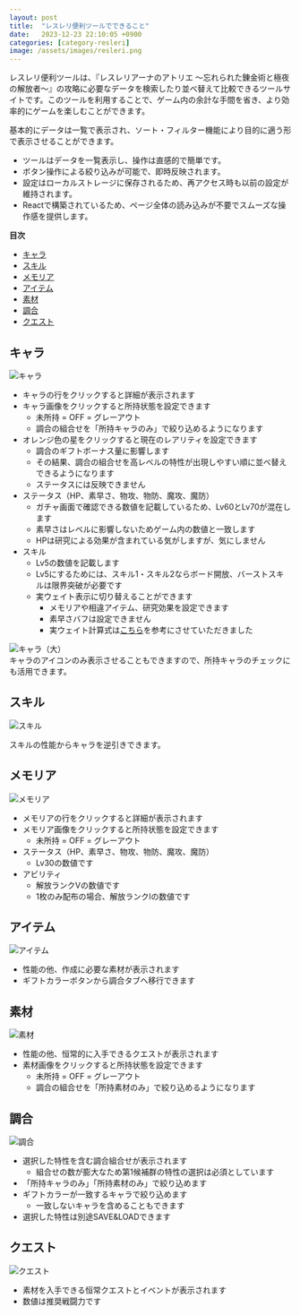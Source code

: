 ```yaml
---
layout: post
title:  "レスレリ便利ツールでできること"
date:   2023-12-23 22:10:05 +0900
categories: [category-resleri]
image: /assets/images/resleri.png
---
```


レスレリ便利ツールは、『レスレリアーナのアトリエ ～忘れられた錬金術と極夜の解放者～』の攻略に必要なデータを検索したり並べ替えて比較できるツールサイトです。このツールを利用することで、ゲーム内の余計な手間を省き、より効率的にゲームを楽しむことができます。

基本的にデータは一覧で表示され、ソート・フィルター機能により目的に適う形で表示させることができます。

- ツールはデータを一覧表示し、操作は直感的で簡単です。
- ボタン操作による絞り込みが可能で、即時反映されます。
- 設定はローカルストレージに保存されるため、再アクセス時も以前の設定が維持されます。
- Reactで構築されているため、ページ全体の読み込みが不要でスムーズな操作感を提供します。




**目次**
- [キャラ](#キャラ)
- [スキル](#スキル)
- [メモリア](#メモリア)
- [アイテム](#アイテム)
- [素材](#素材)
- [調合](#調合)
- [クエスト](#クエスト)
  


## キャラ

<img src="/assets/images/resleri-tool-character.png" alt="キャラ">

- キャラの行をクリックすると詳細が表示されます
- キャラ画像をクリックすると所持状態を設定できます
  - 未所持 = OFF = グレーアウト
  - 調合の組合せを「所持キャラのみ」で絞り込めるようになります
- オレンジ色の星をクリックすると現在のレアリティを設定できます
  - 調合のギフトボーナス量に影響します
  - その結果、調合の組合せを高レベルの特性が出現しやすい順に並べ替えできるようになります
  - ステータスには反映できません
- ステータス（HP、素早さ、物攻、物防、魔攻、魔防）
  - ガチャ画面で確認できる数値を記載しているため、Lv60とLv70が混在します
  - 素早さはレベルに影響しないためゲーム内の数値と一致します
  - HPは研究による効果が含まれている気がしますが、気にしません
- スキル
  - Lv5の数値を記載します
  - Lv5にするためには、スキル1・スキル2ならボード開放、バーストスキルは限界突破が必要です
  - 実ウェイト表示に切り替えることができます
    - メモリアや相違アイテム、研究効果を設定できます
    - 素早さバフは設定できません
    - 実ウェイト計算式は[こちら](https://atelier.xxsakixx.com/resleri/wait.html)を参考にさせていただきました

<div class="row">
  <div class="column">
    <img src="/assets/images/resleri-tool-character-grid-l.png" alt="キャラ（大）">
  </div>
  <div class="column">
  キャラのアイコンのみ表示させることもできますので、所持キャラのチェックにも活用できます。
  </div>
</div>



## スキル

<img src="/assets/images/resleri-tool-skill.png" alt="スキル">

スキルの性能からキャラを逆引きできます。

## メモリア

<img src="/assets/images/resleri-tool-memoria.png" alt="メモリア">

- メモリアの行をクリックすると詳細が表示されます
- メモリア画像をクリックすると所持状態を設定できます
  - 未所持 = OFF = グレーアウト
- ステータス（HP、素早さ、物攻、物防、魔攻、魔防）
  - Lv30の数値です
- アビリティ
  - 解放ランクVの数値です
  - 1枚のみ配布の場合、解放ランクⅠの数値です


## アイテム

<img src="/assets/images/resleri-tool-item.png" alt="アイテム">

- 性能の他、作成に必要な素材が表示されます
- ギフトカラーボタンから調合タブへ移行できます

## 素材

<img src="/assets/images/resleri-tool-material.png" alt="素材">

- 性能の他、恒常的に入手できるクエストが表示されます
- 素材画像をクリックすると所持状態を設定できます
  - 未所持 = OFF = グレーアウト
  - 調合の組合せを「所持素材のみ」で絞り込めるようになります

## 調合

<img src="/assets/images/resleri-tool-alchemy.png" alt="調合">

- 選択した特性を含む調合組合せが表示されます
  - 組合せの数が膨大なため第1候補群の特性の選択は必須としています
- 「所持キャラのみ」「所持素材のみ」で絞り込めます
- ギフトカラーが一致するキャラで絞り込めます
  - 一致しないキャラを含めることもできます
- 選択した特性は別途SAVE&LOADできます


## クエスト

<img src="/assets/images/resleri-tool-quest.png" alt="クエスト">

- 素材を入手できる恒常クエストとイベントが表示されます
- 数値は推奨戦闘力です










